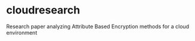 # cloudresearch
Research paper analyzing Attribute Based Encryption  methods for a cloud environment
